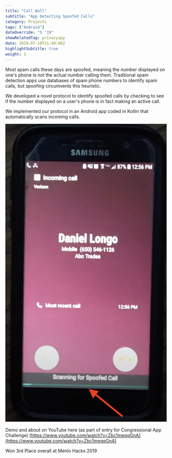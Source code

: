 ```yaml
---
title: "Call Wall"
subtitle: "App Detecting Spoofed Calls"
category: Projects
tags: ["Android"]
dateOverride: "S ’19"
showRelatedTag: privacyspy
date: 2019-07-10T21:49:08Z
highlightSubtitle: true
weight: 1
---
```


Most spam calls these days are spoofed, meaning the number displayed on one's phone is not the actual number calling them. Traditional spam detection apps use databases of spam phone numbers to identify spam calls, but spoofing circumvents this heuristic.  

We developed a novel protocol to identify spoofed calls by checking to see if the number displayed on a user's phone is in fact making an active call.  

We implemented our protocol in an Android app coded in Kotlin that automatically scans incoming calls.

![App screenshot](call0.png)

Demo and about on YouTube here (as part of entry for Congressional App Challenge) [https://www.youtube.com/watch?v=Zbc1meqqGnA](https://www.youtube.com/watch?v=Zbc1meqqGnA)  

Won 3rd Place overall at Menlo Hacks 2019


